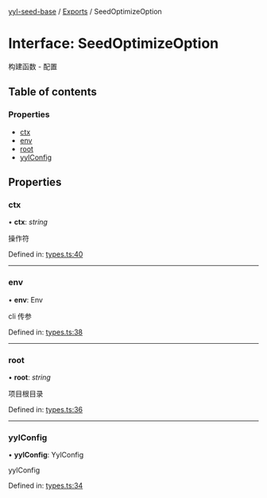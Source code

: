 [yyl-seed-base](../README.md) / [Exports](../modules.md) / SeedOptimizeOption

# Interface: SeedOptimizeOption

构建函数 - 配置

## Table of contents

### Properties

- [ctx](seedoptimizeoption.md#ctx)
- [env](seedoptimizeoption.md#env)
- [root](seedoptimizeoption.md#root)
- [yylConfig](seedoptimizeoption.md#yylconfig)

## Properties

### ctx

• **ctx**: *string*

操作符

Defined in: [types.ts:40](https://github.com/yyl-team/yyl-seed-base/blob/82efb95/src/types.ts#L40)

___

### env

• **env**: Env

cli 传参

Defined in: [types.ts:38](https://github.com/yyl-team/yyl-seed-base/blob/82efb95/src/types.ts#L38)

___

### root

• **root**: *string*

项目根目录

Defined in: [types.ts:36](https://github.com/yyl-team/yyl-seed-base/blob/82efb95/src/types.ts#L36)

___

### yylConfig

• **yylConfig**: YylConfig

yylConfig

Defined in: [types.ts:34](https://github.com/yyl-team/yyl-seed-base/blob/82efb95/src/types.ts#L34)
